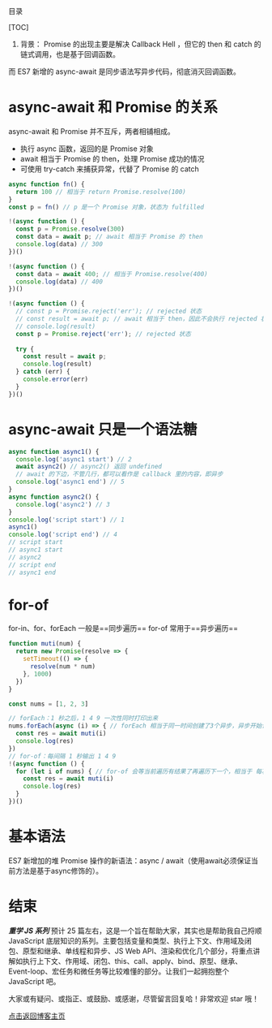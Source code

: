 目录

[TOC]

1. 背景：
Promise 的出现主要是解决 Callback Hell ，但它的 then 和 catch 的链式调用，也是基于回调函数。

而 ES7 新增的 async-await 是同步语法写异步代码，彻底消灭回调函数。

# async-await 和 Promise 的关系
async-await 和 Promise 并不互斥，两者相铺相成。
- 执行 async 函数，返回的是 Promise 对象
- await 相当于 Promise 的 then，处理 Promise 成功的情况
- 可使用 try-catch 来捕获异常，代替了 Promise 的 catch

```js
async function fn() {
  return 100 // 相当于 return Promise.resolve(100)
}
const p = fn() // p 是一个 Promise 对象，状态为 fulfilled
```

```js
!(async function () {
  const p = Promise.resolve(300)
  const data = await p; // await 相当于 Promise 的 then
  console.log(data) // 300
})()

!(async function () {
  const data = await 400; // 相当于 Promise.resolve(400)
  console.log(data) // 400
})()
```

```js
!(async function () {
  // const p = Promise.reject('err'); // rejected 状态
  // const result = await p; // await 相当于 then，因此不会执行 rejected 状态的 Promise，报错
  // console.log(result)
  const p = Promise.reject('err'); // rejected 状态
  
  try {
    const result = await p;
    console.log(result)
  } catch (err) {
    console.error(err)
  }
})()
```

# async-await 只是一个语法糖

```js
async function async1() {
  console.log('async1 start') // 2
  await async2() // async2() 返回 undefined
  // await 的下边，不管几行，都可以看作是 callback 里的内容，即异步
  console.log('async1 end') // 5
}
async function async2() {
  console.log('async2') // 3
}
console.log('script start') // 1
async1()
console.log('script end') // 4
// script start
// async1 start
// async2
// script end
// async1 end
```

# for-of
for-in、for、forEach 一般是==同步遍历==
for-of 常用于==异步遍历==
```js
function muti(num) {
  return new Promise(resolve => {
    setTimeout(() => {
      resolve(num * num)
    }, 1000)
  })
}

const nums = [1, 2, 3]

// forEach：1 秒之后，1 4 9 一次性同时打印出来
nums.forEach(async (i) => { // forEach 相当于同一时间创建了3个异步，异步开始计时的时间几乎相同，所以 3 个的结果同时出来
  const res = await muti(i)
  console.log(res)
})
// for-of：每间隔 1 秒输出 1 4 9
!(async function () {
  for (let i of nums) { // for-of 会等当前遍历有结果了再遍历下一个，相当于 每次遍历只创建了一个异步，所以 3 个时间是不同的
    const res = await muti(i)
    console.log(res)
  }
})()
```

# 基本语法

ES7 新增加的堆 Promise 操作的新语法：async / await（使用await必须保证当前方法是基于async修饰的）。 



# 结束
***重学 JS 系列*** 预计 25 篇左右，这是一个旨在帮助大家，其实也是帮助我自己捋顺 JavaScript 底层知识的系列。主要包括变量和类型、执行上下文、作用域及闭包、原型和继承、单线程和异步、JS Web API、渲染和优化几个部分，将重点讲解如执行上下文、作用域、闭包、this、call、apply、bind、原型、继承、Event-loop、宏任务和微任务等比较难懂的部分。让我们一起拥抱整个 JavaScript 吧。

大家或有疑问、或指正、或鼓励、或感谢，尽管留言回复哈！非常欢迎 star 哦！

[点击返回博客主页](https://github.com/chenchen0224/webfrontend-space)